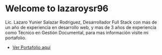 # Welcome to lazaroysr96

Lic. Lazaro Yunier Salazar Rodriguez, Desarrollador Full Stack con mas de un año de experiencia en desarrollo web, y mas de 3 años de experiencia como Técnico en Gestión Documental, para mas información visite mi portafolio.

- [Ver Portafolio aquí](https://lazaroysr96.github.io/portafolio)